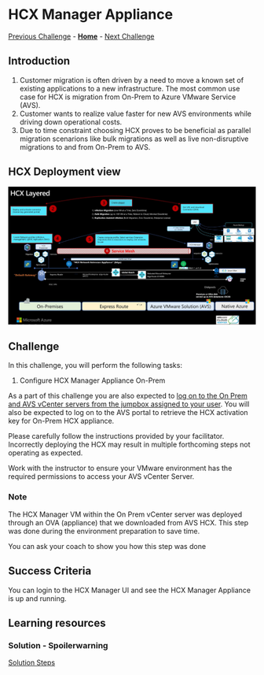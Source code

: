 # HCX Manager Appliance

[Previous Challenge](./04-NSX-Firewall.md) - **[Home](../Readme.md)** - [Next Challenge](./06-HCX-Site-Pair.md)

## Introduction

1. Customer migration is often driven by a need to move a known set of existing applications to a new infrastructure. The most common use case for HCX is migration from On-Prem to Azure VMware Service (AVS).
2. Customer wants to realize value faster for new AVS environments while driving down operational costs.
3. Due to time constraint choosing HCX proves to be beneficial as parallel migration scenarions like bulk migrations as well as live non-disruptive migrations to and from On-Prem to AVS.

## HCX Deployment view 

![](./Images/05-HCX-Manager-Appliance/HCXLayered.png)

## Challenge 

In this challenge, you will perform the following tasks:

1.	Configure HCX Manager Appliance On-Prem

As a part of this challenge you are also expected to <u>log on to the On Prem and AVS vCenter servers from the jumpbox assigned to your user</u>. You will also be expected to log on to the AVS portal to retrieve the HCX activation key for On-Prem HCX appliance.

Please carefully follow the instructions provided by your facilitator. Incorrectly deploying the HCX may result in multiple forthcoming steps not operating as expected.

Work with the instructor to ensure your VMware environment has the required permissions to access your AVS vCenter Server.

### Note

The HCX Manager VM within the On Prem vCenter server was deployed through an OVA (appliance) that we downloaded from AVS HCX. This step was done during the environment preparation to save time.

You can ask your coach to show you how this step was done

## Success Criteria

You can login to the HCX Manager UI and see the HCX Manager Appliance is up and running.

## Learning resources

### Solution - Spoilerwarning

[Solution Steps](../Solutionguide/05-HCX-Manager-Appliance.md)
